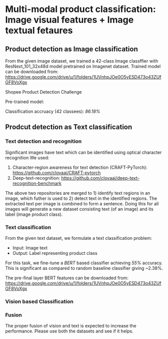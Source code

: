 # Multi-modal product classification: Image visual features + Image textual fetaures

## Product detection as Image classification
From the given image dataset, we trained a 42-class Image classffier with ResNext_101_32x48d model pretrained on Imagenet dataset. Trained model can be downloaded from: 
https://drive.google.com/drive/u/1/folders/1UVnhpJOe0O5yESD473o43ZUfGF8VoXgx

Shopee Product Detection Challenge

Pre-trained model:

Classification accruacy (42 classees): *86.18%*

## Prodcut detection as Text classification
### Text detection and recognition
Significant images have text which can be identified using optical character recognition
We used:
1) Character-region awareness for text detection (CRAFT-PyTorch): https://github.com/clovaai/CRAFT-pytorch
2) Deep-text-recognition: https://github.com/clovaai/deep-text-recognition-benchmark

The above two repositories are merged to 1) identify text regions in an image, which futher is used to 2) detect text in the identified regions. The extracted text per image is combined to form a sentence. Doing this for all images will generate a new dataset consisting text (of an image) and its label (image product class). 

### Text classification
From the given text dataset, we formulate a text classification problem: 
- Input: Image text
- Output: Label representing product class

For this task, we fine-tune a *BERT* based classifier achieving *55%* accuracy. This is significant as compared to random baseline classifier giving ~2.38%. 

The pre-final layer BERT features can be downloaded from:
https://drive.google.com/drive/u/1/folders/1UVnhpJOe0O5yESD473o43ZUfGF8VoXgx

### Vision based Classification

### Fusion
The proper fusion of vision and text is expected to increase the performance. Please use both the datasets and see if it helps.
